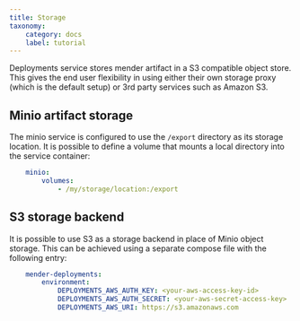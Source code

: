 ```yaml
---
title: Storage
taxonomy:
    category: docs
    label: tutorial
---
```


Deployments service stores mender artifact in a S3 compatible object store. This
gives the end user flexibility in using either their own storage proxy (which is the default setup)
or 3rd party services such as Amazon S3.

## Minio artifact storage

The minio service is configured to use the `/export` directory as its storage location.
It is possible to define a volume that mounts a local directory into the service
container:

```yaml
    minio:
        volumes:
            - /my/storage/location:/export
```

## S3 storage backend

It is possible to use S3 as a storage backend in place of Minio object storage.
This can be achieved using a separate compose file with the following entry:

```yaml
    mender-deployments:
        environment:
            DEPLOYMENTS_AWS_AUTH_KEY: <your-aws-access-key-id>
            DEPLOYMENTS_AWS_AUTH_SECRET: <your-aws-secret-access-key>
            DEPLOYMENTS_AWS_URI: https://s3.amazonaws.com
```

